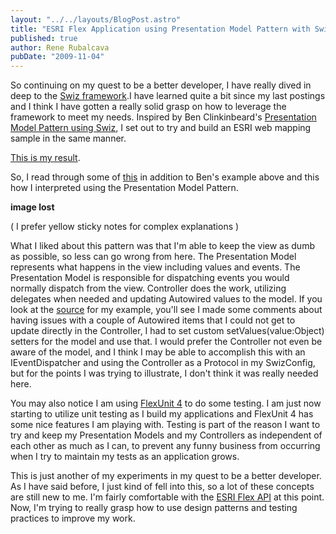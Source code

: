 ```yaml
---
layout: "../../layouts/BlogPost.astro"
title: "ESRI Flex Application using Presentation Model Pattern with Swiz"
published: true
author: Rene Rubalcava
pubDate: "2009-11-04"
---
```


So continuing on my quest to be a better developer, I have really dived in deep to the [Swiz framework](http://swizframework.org/).I have learned quite a bit since my last postings and I think I have gotten a really solid grasp on how to leverage the framework to meet my needs. Inspired by Ben Clinkinbeard's [Presentation Model Pattern using Swiz](http://www.benclinkinbeard.com/2009/05/swiz-example-application-with-presentation-model-pattern/), I set out to try and build an ESRI web mapping sample in the same manner.

[This is my result](https://odoe.net/thelab/flex/swizmappresentationmodel/SwizMapPresentationModel.html).

So, I read through some of [this](http://martinfowler.com/eaaDev/PresentationModel.html) in addition to Ben's example above and this how I interpreted using the Presentation Model Pattern.  
  
**image lost**

( I prefer yellow sticky notes for complex explanations )

What I liked about this pattern was that I'm able to keep the view as dumb as possible, so less can go wrong from here. The Presentation Model represents what happens in the view including values and events. The Presentation Model is responsible for dispatching events you would normally dispatch from the view. Controller does the work, utilizing delegates when needed and updating Autowired values to the model. If you look at the [source](https://odoe.net/thelab/flex/swizmappresentationmodel/srcview/index.html) for my example, you'll see I made some comments about having issues with a couple of Autowired items that I could not get to update directly in the Controller, I had to set custom setValues(value:Object) setters for the model and use that. I would prefer the Controller not even be aware of the model, and I think I may be able to accomplish this with an IEventDispatcher and using the Controller as a Protocol in my SwizConfig, but for the points I was trying to illustrate, I don't think it was really needed here.

You may also notice I am using [FlexUnit 4](http://opensource.adobe.com/wiki/display/flexunit/FlexUnit+4+feature+overview) to do some testing. I am just now starting to utilize unit testing as I build my applications and FlexUnit 4 has some nice features I am playing with. Testing is part of the reason I want to try and keep my Presentation Models and my Controllers as independent of each other as much as I can, to prevent any funny business from occurring when I try to maintain my tests as an application grows.

This is just another of my experiments in my quest to be a better developer. As I have said before, I just kind of fell into this, so a lot of these concepts are still new to me. I'm fairly comfortable with the [ESRI Flex API](http://resources.esri.com/arcgisserver/apis/flex/) at this point. Now, I'm trying to really grasp how to use design patterns and testing practices to improve my work.
